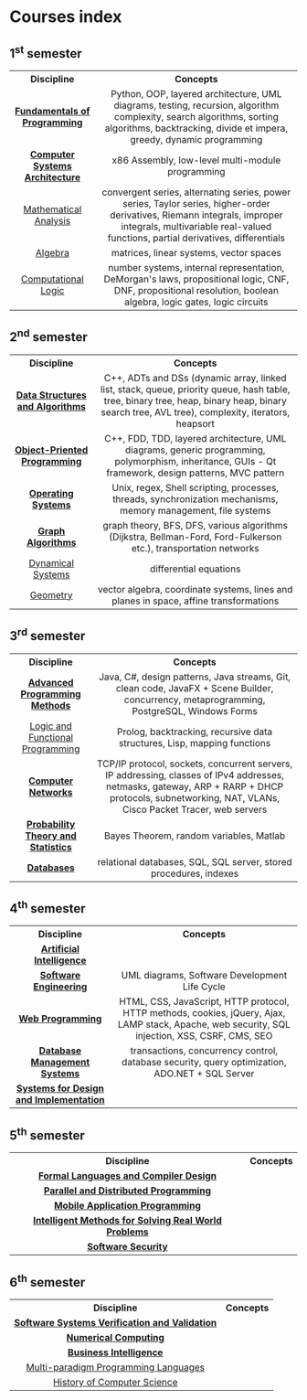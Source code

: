 # Courses index

## 1<sup>st</sup> semester
<table>
  <tr>
    <th>Discipline</th>
    <th>Concepts</th>
  </tr>
  <tr align="center">
    <td><a href="https://www.cs.ubbcluj.ro/files/curricula/2022/syllabus/IR_sem1_MLR5005_ro_istvanc_2022_6698.pdf"><strong>Fundamentals of Programming</strong></a></td>
    <td>Python, OOP, layered architecture, UML diagrams, testing, recursion, algorithm complexity, search algorithms, sorting algorithms, backtracking, divide et impera, greedy, dynamic programming</td>
  </tr>
  <tr align="center">
    <td><a href="https://www.cs.ubbcluj.ro/files/curricula/2022/syllabus/IR_sem1_MLR5004_ro_vancea_2022_6851.pdf"><strong>Computer Systems Architecture</strong></a></td>
    <td>x86 Assembly, low-level multi-module programming</td>
  </tr>
  <tr align="center">
    <td><a href="https://www.cs.ubbcluj.ro/files/curricula/2022/syllabus/IR_sem1_MLR0002_ro_sberinde_2022_6721.pdf">Mathematical Analysis</a></td>
    <td>convergent series, alternating series, power series, Taylor series, higher-order derivatives, Riemann integrals, improper integrals, multivariable real-valued functions, partial derivatives, differentials</td>
  </tr>
  <tr align="center">
    <td><a href="https://www.cs.ubbcluj.ro/files/curricula/2022/syllabus/IR_sem1_MLR0020_ro_cmodoi_2022_7180.pdf">Algebra</a></td>
    <td>matrices, linear systems, vector spaces</td>
  </tr>
  <tr align="center">
    <td><a href="https://www.cs.ubbcluj.ro/files/curricula/2022/syllabus/IR_sem1_MLR5055_ro_mihis_2022_6876.pdf">Computational Logic</a></td>
    <td>number systems, internal representation, DeMorgan's laws, propositional logic, CNF, DNF, propositional resolution, boolean algebra, logic gates, logic circuits</td>
  </tr>
</table>

## 2<sup>nd</sup> semester
<table>
  <tr>
    <th>Discipline</th>
    <th>Concepts</th>
  </tr>
  <tr align="center">
    <td><a href="https://www.cs.ubbcluj.ro/files/curricula/2022/syllabus/IR_sem2_MLR5022_ro_gabis_2022_6691.pdf"><strong>Data Structures and Algorithms</strong></a></td>
    <td>C++, ADTs and DSs (dynamic array, linked list, stack, queue, priority queue, hash table, tree, binary tree, heap, binary heap, binary search tree, AVL tree), complexity, iterators, heapsort</td>
  </tr>
  <tr align="center">
    <td><a href="https://www.cs.ubbcluj.ro/files/curricula/2022/syllabus/IR_sem2_MLR5006_ro_istvanc_2022_6722.pdf"><strong>Object-Priented Programming</strong></a></td>
    <td>C++, FDD, TDD, layered architecture, UML diagrams, generic programming, polymorphism, inheritance, GUIs - Qt framework, design patterns, MVC pattern</td>
  </tr>
  <tr align="center">
    <td><a href="https://www.cs.ubbcluj.ro/files/curricula/2022/syllabus/IR_sem2_MLR5007_ro_rares_2022_6861.pdf"><strong>Operating Systems</strong></a></td>
    <td>Unix, regex, Shell scripting, processes, threads, synchronization mechanisms, memory management, file systems</td>
  </tr>
  <tr align="center">
    <td><a href="https://www.cs.ubbcluj.ro/files/curricula/2022/syllabus/IR_sem2_MLR5025_ro_mihai-suciu_2022_6952.pdf"><strong>Graph Algorithms</strong></a></td>
    <td>graph theory, BFS, DFS, various algorithms (Dijkstra, Bellman-Ford, Ford-Fulkerson etc.), transportation networks</td>
  </tr>
  <tr align="center">
    <td><a href="https://www.cs.ubbcluj.ro/files/curricula/2022/syllabus/IR_sem2_MLR0010_ro_mserban_2022_6792.pdf">Dynamical Systems</a></td>
    <td>differential equations</td>
  </tr>
  <tr align="center">
    <td><a href="https://www.cs.ubbcluj.ro/files/curricula/2022/syllabus/IR_sem2_MLR0014_ro_pablaga_2022_6723.pdf">Geometry</a></td>
    <td>vector algebra, coordinate systems, lines and planes in space, affine transformations</td>
  </tr>
</table>

## 3<sup>rd</sup> semester
<table>
  <tr>
    <th>Discipline</th>
    <th>Concepts</th>
  </tr>
  <tr align="center">
    <td><a href="https://www.cs.ubbcluj.ro/files/curricula/2022/syllabus/IR_sem3_MLR5008_ro_camelia_2022_7168.pdf"><strong>Advanced Programming Methods</strong></a></td>
    <td>Java, C#, design patterns, Java streams, Git, clean code, JavaFX + Scene Builder, concurrency, metaprogramming, PostgreSQL, Windows Forms</td>
  </tr>
  <tr align="center">
    <td><a href="https://www.cs.ubbcluj.ro/files/curricula/2022/syllabus/IR_sem3_MLR5009_ro_gabis_2022_6692.pdf">Logic and Functional Programming</a></td>
    <td>Prolog, backtracking, recursive data structures, Lisp, mapping functions</td>
  </tr>
  <tr align="center">
    <td><a href="https://www.cs.ubbcluj.ro/files/curricula/2022/syllabus/IR_sem3_MLR5002_ro_bufny_2022_6784.pdf"><strong>Computer Networks</strong></a></td>
    <td>TCP/IP protocol, sockets, concurrent servers, IP addressing, classes of IPv4 addresses, netmasks, gateway, ARP + RARP + DHCP protocols, subnetworking, NAT, VLANs, Cisco Packet Tracer, web servers</td>
  </tr>
  <tr align="center">
    <td><a href="https://www.cs.ubbcluj.ro/files/curricula/2022/syllabus/IR_sem3_MLR0031_ro_hanne_2022_6800.pdf"><strong>Probability Theory and Statistics</strong></a></td>
    <td>Bayes Theorem, random variables, Matlab</td>
  </tr>
  <tr align="center">
    <td><a href="https://www.cs.ubbcluj.ro/files/curricula/2022/syllabus/IR_sem3_MLR5027_ro_dsuciu_2022_7088.pdf"><strong>Databases</strong></a></td>
    <td>relational databases, SQL, SQL server, stored procedures, indexes</td>
  </tr>
</table>

## 4<sup>th</sup> semester
<table>
  <tr>
    <th>Discipline</th>
    <th>Concepts</th>
  </tr>
  <tr align="center">
    <td><a href="https://www.cs.ubbcluj.ro/files/curricula/2022/syllabus/IR_sem4_MLR5029_ro_lauras_2022_6728.pdf"><strong>Artificial Intelligence</strong></a></td>
    <td></td>
  </tr>
  <tr align="center">
    <td><a href="https://www.cs.ubbcluj.ro/files/curricula/2022/syllabus/IR_sem4_MLR5011_ro_vladi_2022_7161.pdf"><strong>Software Engineering</strong></a></td>
    <td>UML diagrams, Software Development Life Cycle</td>
  </tr>
  <tr align="center">
    <td><a href="https://www.cs.ubbcluj.ro/files/curricula/2022/syllabus/IR_sem4_MLR5015_ro_bufny_2022_6836.pdf"><strong>Web Programming</strong></a></td>
    <td>HTML, CSS, JavaScript, HTTP protocol, HTTP methods, cookies, jQuery, Ajax, LAMP stack, Apache, web security, SQL injection, XSS, CSRF, CMS, SEO</td>
  </tr>
  <tr align="center">
    <td><a href="https://www.cs.ubbcluj.ro/files/curricula/2022/syllabus/IR_sem4_MLR5028_ro_dsuciu_2022_7089.pdf"><strong>Database Management Systems</strong></a></td>
    <td>transactions, concurrency control, database security, query optimization, ADO.NET + SQL Server</td>
  </tr>
  <tr align="center">
    <td><a href="https://www.cs.ubbcluj.ro/files/curricula/2022/syllabus/IR_sem4_MLR5013_ro_grigo_2022_6735.pdf"><strong>Systems for Design and Implementation</strong></a></td>
    <td></td>
  </tr>
</table>

## 5<sup>th</sup> semester
<table>
  <tr>
    <th>Discipline</th>
    <th>Concepts</th>
  </tr>
  <tr align="center">
    <td><a href="https://www.cs.ubbcluj.ro/files/curricula/2022/syllabus/IR_sem5_MLR5023_ro_dana_2022_6921.pdf"><strong>Formal Languages and Compiler Design</strong></a></td>
    <td></td>
  </tr>
  <tr align="center">
    <td><a href="https://www.cs.ubbcluj.ro/files/curricula/2022/syllabus/IR_sem5_MLR5077_ro_vniculescu_2022_6808.pdf"><strong>Parallel and Distributed Programming</strong></a></td>
    <td></td>
  </tr>
  <tr align="center">
    <td><a href="https://www.cs.ubbcluj.ro/files/curricula/2022/syllabus/IR_sem5_MLR5078_ro_ilazar_2022_6871.pdf"><strong>Mobile Application Programming</strong></a></td>
    <td></td>
  </tr>
  <tr align="center">
    <td><a href="https://www.cs.ubbcluj.ro/files/curricula/2022/syllabus/IR_sem5_MLR5067_ro_lauras_2022_6727.pdf"><strong>Intelligent Methods for Solving Real World Problems</strong></a></td>
    <td></td>
  </tr>
  <tr align="center">
    <td><a href="https://www.cs.ubbcluj.ro/files/curricula/2022/syllabus/IR_sem5_MLR8114_ro_mihai-suciu_2022_6933.pdf"><strong>Software Security</strong></a></td>
    <td></td>
  </tr>
</table>

## 6<sup>th</sup> semester
<table>
  <tr>
    <th>Discipline</th>
    <th>Concepts</th>
  </tr>
  <tr align="center">
    <td><a href="https://www.cs.ubbcluj.ro/files/curricula/2022/syllabus/IR_sem6_MLR5014_ro_cretu_2022_6708.pdf"><strong>Software Systems Verification and Validation</strong></a></td>
    <td></td>
  </tr>
  <tr align="center">
    <td><a href="https://www.cs.ubbcluj.ro/files/curricula/2022/syllabus/IR_sem6_MLR0028_ro_tradu_2022_7294.pdf"><strong>Numerical Computing</strong></a></td>
    <td></td>
  </tr>
  <tr align="center">
    <td><a href="https://www.cs.ubbcluj.ro/files/curricula/2022/syllabus/IR_sem6_MLR5074_ro_anca_2022_6773.pdf"><strong>Business Intelligence</strong></a></td>
    <td></td>
  </tr>
  <tr align="center">
    <td><a href="https://www.cs.ubbcluj.ro/files/curricula/2022/syllabus/IR_sem6_MLR5163_ro_vniculescu_2022_7368.pdf">Multi-paradigm Programming Languages</a></td>
    <td></td>
  </tr>
  <tr align="center">
    <td><a href="https://www.cs.ubbcluj.ro/files/curricula/2022/syllabus/IR_sem6_MLR7007_ro_forest_2022_6973.pdf">History of Computer Science</a></td>
    <td></td>
  </tr>
</table>
